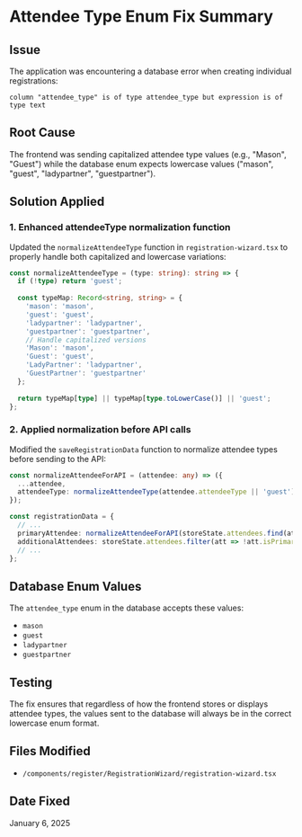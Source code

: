 # Attendee Type Enum Fix Summary

## Issue
The application was encountering a database error when creating individual registrations:
```
column "attendee_type" is of type attendee_type but expression is of type text
```

## Root Cause
The frontend was sending capitalized attendee type values (e.g., "Mason", "Guest") while the database enum expects lowercase values ("mason", "guest", "ladypartner", "guestpartner").

## Solution Applied

### 1. Enhanced attendeeType normalization function
Updated the `normalizeAttendeeType` function in `registration-wizard.tsx` to properly handle both capitalized and lowercase variations:

```typescript
const normalizeAttendeeType = (type: string): string => {
  if (!type) return 'guest';
  
  const typeMap: Record<string, string> = {
    'mason': 'mason',
    'guest': 'guest', 
    'ladypartner': 'ladypartner',
    'guestpartner': 'guestpartner',
    // Handle capitalized versions
    'Mason': 'mason',
    'Guest': 'guest',
    'LadyPartner': 'ladypartner',
    'GuestPartner': 'guestpartner'
  };
  
  return typeMap[type] || typeMap[type.toLowerCase()] || 'guest';
};
```

### 2. Applied normalization before API calls
Modified the `saveRegistrationData` function to normalize attendee types before sending to the API:

```typescript
const normalizeAttendeeForAPI = (attendee: any) => ({
  ...attendee,
  attendeeType: normalizeAttendeeType(attendee.attendeeType || 'guest')
});

const registrationData = {
  // ...
  primaryAttendee: normalizeAttendeeForAPI(storeState.attendees.find(att => att.isPrimary)),
  additionalAttendees: storeState.attendees.filter(att => !att.isPrimary).map(normalizeAttendeeForAPI),
  // ...
};
```

## Database Enum Values
The `attendee_type` enum in the database accepts these values:
- `mason`
- `guest`
- `ladypartner`
- `guestpartner`

## Testing
The fix ensures that regardless of how the frontend stores or displays attendee types, the values sent to the database will always be in the correct lowercase enum format.

## Files Modified
- `/components/register/RegistrationWizard/registration-wizard.tsx`

## Date Fixed
January 6, 2025
